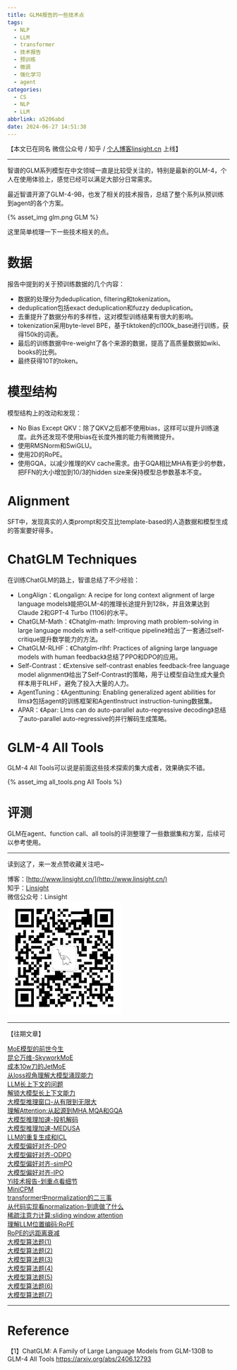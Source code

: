 ```yaml
---
title: GLM4报告的一些技术点
tags:
  - NLP
  - LLM
  - transformer
  - 技术报告
  - 预训练
  - 微调
  - 强化学习
  - agent
categories:
  - CS
  - NLP
  - LLM
abbrlink: a5206abd
date: 2024-06-27 14:51:38
---
```


【本文已在同名 微信公众号 / 知乎 / [个人博客linsight.cn](http://www.linsight.cn/) 上线】  

***  

智谱的GLM系列模型在中文领域一直是比较受关注的，特别是最新的GLM-4，个人在使用体验上，感觉已经可以满足大部分日常需求。  

最近智谱开源了GLM-4-9B，也发了相关的技术报告，总结了整个系列从预训练到agent的各个方案。  

{% asset_img glm.png GLM %}  

这里简单梳理一下一些技术相关的点。  

# 数据  

报告中提到的关于预训练数据的几个内容：  
- 数据的处理分为deduplication, filtering和tokenization。  
- deduplication包括exact deduplication和fuzzy deduplication。  
- 去重提升了数据分布的多样性，这对模型训练结果有很大的影响。  
- tokenization采用byte-level BPE，基于tiktoken的cl100k_base进行训练，获得150k的词表。  
- 最后的训练数据中re-weight了各个来源的数据，提高了高质量数据如wiki、books的比例。  
- 最终获得10T的token。  

# 模型结构  

模型结构上的改动和发现：  
- No Bias Except QKV：除了QKV之后都不使用bias，这样可以提升训练速度。此外还发现不使用bias在长度外推的能力有微微提升。  
- 使用RMSNorm和SwiGLU。  
- 使用2D的RoPE。  
- 使用GQA，以减少推理的KV cache需求。由于GQA相比MHA有更少的参数，把FFN的大小增加到10/3的hidden size来保持模型总参数基本不变。  

# Alignment  

SFT中，发现真实的人类prompt和交互比template-based的人造数据和模型生成的答案要好得多。  

# ChatGLM Techniques  

在训练ChatGLM的路上，智谱总结了不少经验：  
- LongAlign：《Longalign: A recipe for long context alignment of large language models》能把GLM-4的推理长途提升到128k，并且效果达到Claude 2和GPT-4 Turbo (1106)的水平。  
- ChatGLM-Math：《Chatglm-math: Improving math problem-solving in large language models with a self-critique pipeline》给出了一套通过self-critique提升数学能力的方法。  
- ChatGLM-RLHF：《Chatglm-rlhf: Practices of aligning large language models with human feedback》总结了PPO和DPO的应用。  
- Self-Contrast：《Extensive self-contrast enables feedback-free language model alignment》给出了Self-Contrast的策略，用于让模型自动生成大量负样本用于RLHF，避免了投入大量的人力。  
- AgentTuning：《Agenttuning: Enabling generalized agent abilities for llms》包括agent的训练框架和AgentInstruct instruction-tuning数据集。  
- APAR：《Apar: Llms can do auto-parallel auto-regressive decoding》总结了auto-parallel auto-regressive的并行解码生成策略。  

# GLM-4 All Tools  

GLM-4 All Tools可以说是前面这些技术探索的集大成者，效果确实不错。  

{% asset_img all_tools.png All Tools %}  

# 评测  

GLM在agent、function call、all tools的评测整理了一些数据集和方案，后续可以参考使用。  

***  

读到这了，来一发点赞收藏关注吧~

博客：[http://www.linsight.cn/](http://www.linsight.cn/)  
知乎：[Linsight](https://www.zhihu.com/people/us4ever)  
微信公众号：Linsight  
![](/images/qrcode.jpg)  

***  

【往期文章】  

[MoE模型的前世今生](http://www.linsight.cn/44e38c1b.html)  
[昆仑万维-SkyworkMoE](https://www.linsight.cn/1d5bcd45.html)  
[成本10w刀的JetMoE](https://www.linsight.cn/f3acf042.html)  
[从loss视角理解大模型涌现能力](https://www.linsight.cn/f5fb75e4.html)  
[LLM长上下文的问题](http://www.linsight.cn/c4da56c0.html)  
[解锁大模型长上下文能力](http://www.linsight.cn/cc852861.html)  
[大模型推理窗口-从有限到无限大](http://www.linsight.cn/45ee1a6d.html)  
[理解Attention:从起源到MHA,MQA和GQA](http://www.linsight.cn/3dc22f96.html)  
[大模型推理加速-投机解码](http://www.linsight.cn/f5c015c.html)  
[大模型推理加速-MEDUSA](https://www.linsight.cn/7bbe2df6.html)  
[LLM的重复生成和ICL](https://www.linsight.cn/7381cae3.html)  
[大模型偏好对齐-DPO](http://www.linsight.cn/473f2b43.html)  
[大模型偏好对齐-ODPO](http://www.linsight.cn/da871ebe.html)  
[大模型偏好对齐-simPO](http://www.linsight.cn/280fa97a.html)  
[大模型偏好对齐-IPO](http://www.linsight.cn/4fe7b810.html)  
[Yi技术报告-划重点看细节](http://www.linsight.cn/41b6a819.html)  
[MiniCPM](https://www.linsight.cn/376db710.html)  
[transformer中normalization的二三事](http://www.linsight.cn/6a40bfa5.html)  
[从代码实现看normalization-到底做了什么](http://www.linsight.cn/b70b4a2d.html)  
[稀疏注意力计算:sliding window attention](http://www.linsight.cn/c61d17e3.html)  
[理解LLM位置编码:RoPE](http://www.linsight.cn/a051710f.html)  
[RoPE的远距离衰减](https://www.linsight.cn/f0902f1a.html)  
[大模型算法题(1)](http://www.linsight.cn/3345028a.html)  
[大模型算法题(2)](http://www.linsight.cn/ad0bba9d.html)  
[大模型算法题(3)](http://www.linsight.cn/1736008.html)  
[大模型算法题(4)](http://www.linsight.cn/1736008.html)  
[大模型算法题(5)](http://www.linsight.cn/336f2f3e.html)  
[大模型算法题(6)](http://www.linsight.cn/7c04944d.html)  
[大模型算法题(7)](https://www.linsight.cn/dd614e12.html)  

***  

# Reference  

【1】ChatGLM: A Family of Large Language Models
from GLM-130B to GLM-4 All Tools https://arxiv.org/abs/2406.12793  
